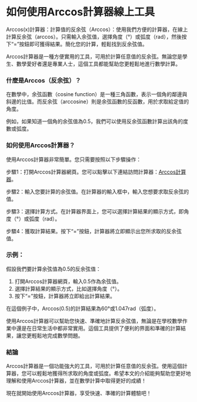 如何使用Arccos計算器線上工具
=================

Arccos(x)計算器：計算值的反余弦（Arccos）：使用我們方便的計算器，在線上計算反余弦（arccos）。只需輸入余弦值，選擇角度（°）或弧度（rad），然後按下“=”按鈕即可獲得結果。簡化您的計算，輕鬆找到反余弦值。

Arccos計算器是一種方便實用的工具，可用於計算任意值的反余弦。無論您是學生、數學愛好者還是專業人士，這個工具都能幫助您更輕鬆地進行數學計算。

### 什麼是Arccos（反余弦）？

在數學中，余弦函數（cosine function）是一種三角函數，表示一個角的鄰邊與斜邊的比值。而反余弦（arccosine）則是余弦函數的反函數，用於求取給定值的角度。

例如，如果知道一個角的余弦值為0.5，我們可以使用反余弦函數計算出該角的度數或弧度。

### 如何使用Arccos計算器？

使用Arccos計算器非常簡單。您只需要按照以下步驟操作：

步驟1：打開Arccos計算器網頁。您可以點擊以下連結訪問計算器：[Arccos計算器](https://www.onlinecalculatorsfree.com/zh-tw/math/arccos-calculator.html)。

步驟2：輸入您要計算的余弦值。在計算器的輸入框中，輸入您想要求取反余弦的值。

步驟3：選擇計算方式。在計算器界面上，您可以選擇計算結果的顯示方式，即角度（°）或弧度（rad）。

步驟4：獲取計算結果。按下“=”按鈕，計算器將立即顯示出您所求取的反余弦值。

### 示例：

假設我們要計算余弦值為0.5的反余弦值：

1. 打開Arccos計算器網頁，輸入0.5作為余弦值。
2. 選擇計算結果的顯示方式，比如選擇角度（°）。
3. 按下“=”按鈕，計算器將立即給出計算結果。

在這個例子中，Arccos(0.5)的計算結果為60°或1.047rad（弧度）。

使用Arccos計算器可以幫助您快速、準確地計算反余弦值，無論是在學校數學作業中還是在日常生活中都非常實用。這個工具提供了便利的界面和準確的計算結果，讓您更輕鬆地完成數學問題。

### 結論

Arccos計算器是一個功能強大的工具，可用於計算任意值的反余弦。使用這個計算器，您可以輕鬆地獲得所求取的角度或弧度。希望本文的介紹能夠幫助您更好地理解和使用Arccos計算器，並在數學計算中取得更好的成績！

現在就開始使用Arccos計算器，享受快速、準確的計算體驗吧！